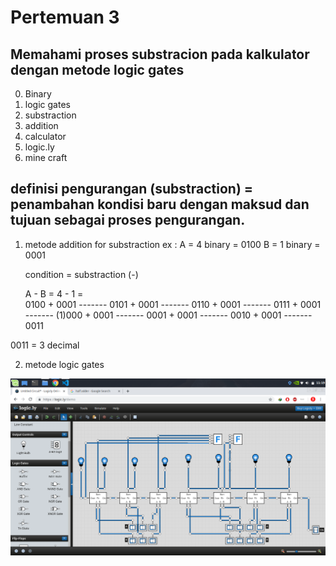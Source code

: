 # Pertemuan 3 

## Memahami proses substracion pada kalkulator dengan metode logic gates

0. Binary
1. logic gates
2. substraction
3. addition
4. calculator
5. logic.ly
6. mine craft

## definisi pengurangan (substraction) = penambahan kondisi baru dengan maksud dan tujuan sebagai proses pengurangan.

1. metode addition for substraction
ex : A = 4
     binary = 0100
     B = 1
     binary = 0001

     condition = substraction (-)

     A - B =
     4 - 1 =    
                0100
              + 0001
              -------
                0101
              + 0001
              -------
                0110
              + 0001
              -------
                0111
              + 0001
              -------
              (1)000
              + 0001
              -------
                0001
              + 0001
              -------
                0010
              + 0001
              -------
                0011

0011 = 3 decimal

2. metode logic gates

![pic1](add_and_substract.jpeg)
              
